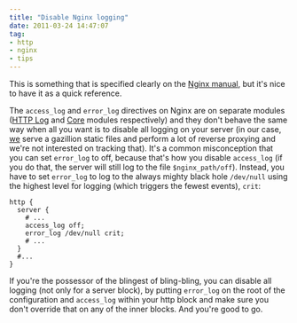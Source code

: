 ```yaml
---
title: "Disable Nginx logging"
date: 2011-03-24 14:47:07
tag:
- http
- nginx
- tips
---
```

This is something that is specified clearly on the <a href="http://wiki.nginx.org/Modules#Nginx_core_modules">Nginx manual</a>, but it's nice to have it as a quick reference.

The `access_log` and `error_log` directives on Nginx are on separate modules (<a href="http://wiki.nginx.org/HttpLogModule">HTTP Log</a> and <a href="http://wiki.nginx.org/CoreModule">Core</a> modules respectively) and they don't behave the same way when all you want is to disable all logging on your server (in our case, <a href="http://nabbr.com/">we</a> serve a gazillion static files and perform a lot of reverse proxying and we're not interested on tracking that). It's a common misconception that you can set `error_log` to off, because that's how you disable `access_log` (if you do that, the server will still log to the file `$nginx_path/off`). Instead, you have to set `error_log` to log to the always mighty black hole `/dev/null` using the highest level for logging (which triggers the fewest events), `crit`:

    http {
      server {
        # ...
        access_log off;
        error_log /dev/null crit;
        # ...
      }
      #...
    }

If you're the possessor of the blingest of bling-bling, you can disable all logging (not only for a server block), by putting `error_log` on the root of the configuration and `access_log` within your http block and make sure you don't override that on any of the inner blocks. And you're good to go.
